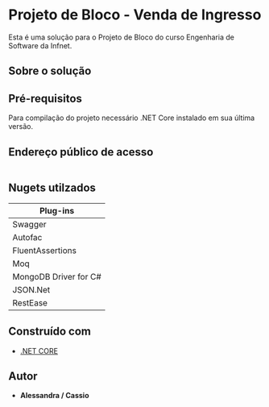 # Projeto de Bloco - Venda de Ingresso

Esta é uma solução para o Projeto de Bloco do curso Engenharia de Software da Infnet.

## Sobre o solução



## Pré-requisitos

Para compilação do projeto necessário .NET Core instalado em sua última versão.

## Endereço público de acesso 

```
```


## Nugets utilzados

| Plug-ins|
| ------------------- |
|Swagger|
|Autofac|
|FluentAssertions|
|Moq|
|MongoDB Driver for C#|
|JSON.Net|
|RestEase|

## Construído com

* [.NET CORE](https://www.microsoft.com/net/core) 

## Autor

* **Alessandra / Cassio**
